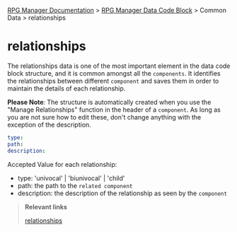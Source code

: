 [RPG Manager Documentation](../../index.md) >
[RPG Manager Data Code Block](../index.md) >
Common Data >
relationships

# relationships

The relationships data is one of the most important element in the data code block structure, and it is common
amongst all the `components`. It identifies the relationships between different `component` and saves them in order to 
maintain the details of each relationship.

**Please Note**: The structure is automatically created when you use the "Manage Relationships" function
in the header of a `component`. As long as you are not sure how to edit these, don't change anything with 
the exception of the description.

```yaml
type: 
path:
description:
```

Accepted Value for each relationship:
- type: 'univocal' | 'biunivocal' | 'child'
- path: the path to the `related component`
- description: the description of the relationship as seen by the `component`

> **Relevant links**
>
> [relationships](../../relationships/index.md)
